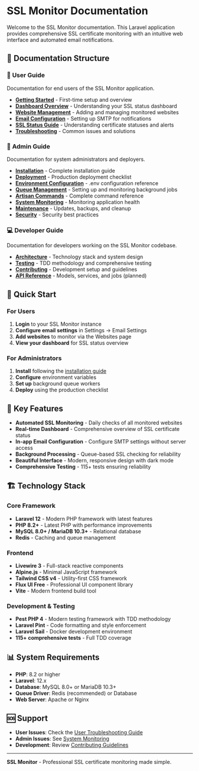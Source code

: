 # SSL Monitor Documentation

Welcome to the SSL Monitor documentation. This Laravel application provides comprehensive SSL certificate monitoring with an intuitive web interface and automated email notifications.

## 📖 Documentation Structure

### 👥 **User Guide**
Documentation for end users of the SSL Monitor application.

- **[Getting Started](user-guide/getting-started.md)** - First-time setup and overview
- **[Dashboard Overview](user-guide/dashboard-overview.md)** - Understanding your SSL status dashboard
- **[Website Management](user-guide/website-management.md)** - Adding and managing monitored websites
- **[Email Configuration](user-guide/email-configuration.md)** - Setting up SMTP for notifications
- **[SSL Status Guide](user-guide/ssl-status-guide.md)** - Understanding certificate statuses and alerts
- **[Troubleshooting](user-guide/troubleshooting.md)** - Common issues and solutions

### 🔧 **Admin Guide**
Documentation for system administrators and deployers.

- **[Installation](admin-guide/installation.md)** - Complete installation guide
- **[Deployment](admin-guide/deployment.md)** - Production deployment checklist
- **[Environment Configuration](admin-guide/environment-config.md)** - .env configuration reference
- **[Queue Management](admin-guide/queue-management.md)** - Setting up and monitoring background jobs
- **[Artisan Commands](admin-guide/artisan-commands.md)** - Complete command reference
- **[System Monitoring](admin-guide/monitoring.md)** - Monitoring application health
- **[Maintenance](admin-guide/maintenance.md)** - Updates, backups, and cleanup
- **[Security](admin-guide/security.md)** - Security best practices

### 💻 **Developer Guide**
Documentation for developers working on the SSL Monitor codebase.

- **[Architecture](developer-guide/architecture.md)** - Technology stack and system design
- **[Testing](developer-guide/testing.md)** - TDD methodology and comprehensive testing
- **[Contributing](developer-guide/contributing.md)** - Development setup and guidelines
- **[API Reference](developer-guide/api-reference.md)** - Models, services, and jobs (planned)

## 🚀 Quick Start

### For Users
1. **Login** to your SSL Monitor instance
2. **Configure email settings** in Settings → Email Settings
3. **Add websites** to monitor via the Websites page
4. **View your dashboard** for SSL status overview

### For Administrators
1. **Install** following the [installation guide](admin-guide/installation.md)
2. **Configure** environment variables
3. **Set up** background queue workers
4. **Deploy** using the production checklist

## 🎯 Key Features

- **Automated SSL Monitoring** - Daily checks of all monitored websites
- **Real-time Dashboard** - Comprehensive overview of SSL certificate status
- **In-app Email Configuration** - Configure SMTP settings without server access
- **Background Processing** - Queue-based SSL checking for reliability
- **Beautiful Interface** - Modern, responsive design with dark mode
- **Comprehensive Testing** - 115+ tests ensuring reliability

## 🏗️ Technology Stack

### Core Framework
- **Laravel 12** - Modern PHP framework with latest features
- **PHP 8.2+** - Latest PHP with performance improvements
- **MySQL 8.0+ / MariaDB 10.3+** - Relational database
- **Redis** - Caching and queue management

### Frontend
- **Livewire 3** - Full-stack reactive components
- **Alpine.js** - Minimal JavaScript framework
- **Tailwind CSS v4** - Utility-first CSS framework
- **Flux UI Free** - Professional UI component library
- **Vite** - Modern frontend build tool

### Development & Testing
- **Pest PHP 4** - Modern testing framework with TDD methodology
- **Laravel Pint** - Code formatting and style enforcement
- **Laravel Sail** - Docker development environment
- **115+ comprehensive tests** - Full TDD coverage

## 📊 System Requirements

- **PHP**: 8.2 or higher
- **Laravel**: 12.x
- **Database**: MySQL 8.0+ or MariaDB 10.3+
- **Queue Driver**: Redis (recommended) or Database
- **Web Server**: Apache or Nginx

## 🆘 Support

- **User Issues**: Check the [User Troubleshooting Guide](user-guide/troubleshooting.md)
- **Admin Issues**: See [System Monitoring](admin-guide/monitoring.md)
- **Development**: Review [Contributing Guidelines](developer-guide/contributing.md)

---

**SSL Monitor** - Professional SSL certificate monitoring made simple.